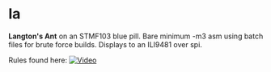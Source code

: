 # la

**Langton's Ant** on an STMF103 blue pill. Bare minimum -m3 asm using batch files for brute force builds. Displays to an ILI9481 over spi.

Rules found here:
[![Video](http://img.youtube.com/vi/NWBToaXK5T0/0.jpg)](https://www.youtube.com/watch?v=NWBToaXK5T0)